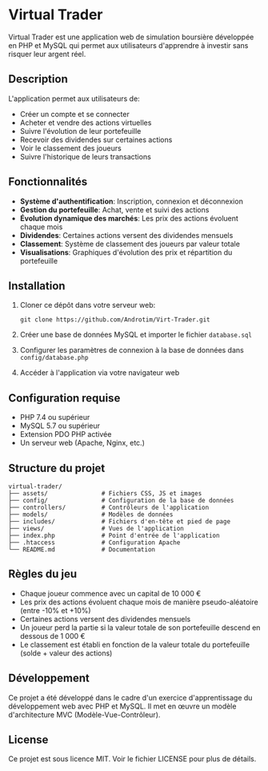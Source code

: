 # Virtual Trader

Virtual Trader est une application web de simulation boursière développée en PHP et MySQL qui permet aux utilisateurs d'apprendre à investir sans risquer leur argent réel.

## Description

L'application permet aux utilisateurs de:
- Créer un compte et se connecter
- Acheter et vendre des actions virtuelles
- Suivre l'évolution de leur portefeuille
- Recevoir des dividendes sur certaines actions
- Voir le classement des joueurs
- Suivre l'historique de leurs transactions

## Fonctionnalités

- **Système d'authentification**: Inscription, connexion et déconnexion
- **Gestion du portefeuille**: Achat, vente et suivi des actions
- **Évolution dynamique des marchés**: Les prix des actions évoluent chaque mois
- **Dividendes**: Certaines actions versent des dividendes mensuels
- **Classement**: Système de classement des joueurs par valeur totale
- **Visualisations**: Graphiques d'évolution des prix et répartition du portefeuille

## Installation

1. Cloner ce dépôt dans votre serveur web:
   ```
   git clone https://github.com/Androtim/Virt-Trader.git
   ```

2. Créer une base de données MySQL et importer le fichier `database.sql`

3. Configurer les paramètres de connexion à la base de données dans `config/database.php`

4. Accéder à l'application via votre navigateur web

## Configuration requise

- PHP 7.4 ou supérieur
- MySQL 5.7 ou supérieur
- Extension PDO PHP activée
- Un serveur web (Apache, Nginx, etc.)

## Structure du projet

```
virtual-trader/
├── assets/               # Fichiers CSS, JS et images
├── config/               # Configuration de la base de données
├── controllers/          # Contrôleurs de l'application
├── models/               # Modèles de données
├── includes/             # Fichiers d'en-tête et pied de page
├── views/                # Vues de l'application
├── index.php             # Point d'entrée de l'application
├── .htaccess             # Configuration Apache
└── README.md             # Documentation
```

## Règles du jeu

- Chaque joueur commence avec un capital de 10 000 €
- Les prix des actions évoluent chaque mois de manière pseudo-aléatoire (entre -10% et +10%)
- Certaines actions versent des dividendes mensuels
- Un joueur perd la partie si la valeur totale de son portefeuille descend en dessous de 1 000 €
- Le classement est établi en fonction de la valeur totale du portefeuille (solde + valeur des actions)

## Développement

Ce projet a été développé dans le cadre d'un exercice d'apprentissage du développement web avec PHP et MySQL. Il met en œuvre un modèle d'architecture MVC (Modèle-Vue-Contrôleur).

## License

Ce projet est sous licence MIT. Voir le fichier LICENSE pour plus de détails.
